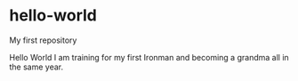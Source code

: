 # hello-world
My first repository

Hello World
I am training for my first Ironman and becoming a grandma all in the same year.

